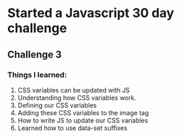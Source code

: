 # Started a Javascript 30 day challenge
## Challenge 3

### Things I learned:

1) CSS variables can be updated with JS
2) Understanding how CSS variables work.
3) Defining our CSS variables
4) Adding these CSS variables to the image tag
5) How to write JS to update our CSS variables
6) Learned how to use data-set suffixes